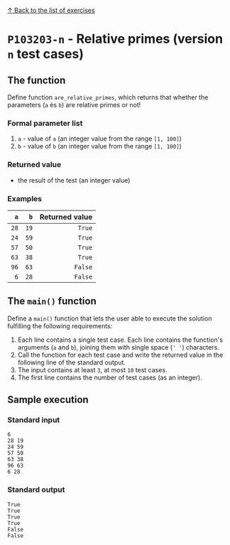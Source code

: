 
[↑ Back to the list of exercises](./README.md)

# `P103203-n` - Relative primes (version `n` test cases)

## The function

Define function `are_relative_primes`, which returns that whether the parameters (`a` és `b`) are relative primes or not!

### Formal parameter list

1. `a` - value of `a` (an integer value from the range `[1, 100]`)
1. `b` - value of `b` (an integer value from the range `[1, 100]`)

### Returned value

* the result of the test (an integer value)

### Examples

| `a` | `b` | Returned value | 
| ---: | ---: | --: | 
| `28` | `19` | `True` | 
| `24` | `59` | `True` | 
| `57` | `50` | `True` | 
| `63` | `38` | `True` | 
| `96` | `63` | `False` | 
| `6` | `28` | `False` | 

## The `main()` function

Define a `main()` function that lets the user able to execute the solution fulfilling the following requirements:

1. Each line contains a single test case. Each line contains the function's arguments (`a` and `b`), joining them with single space (`' '`) characters.
1. Call the function for each test case and write the returned value in the following line of the standard output.
1. The input contains at least `3`, at most `10` test cases.
1. The first line contains the number of test cases (as an integer).

## Sample execution

### Standard input

```
6
28 19
24 59
57 50
63 38
96 63
6 28
```

### Standard output

```
True
True
True
True
False
False
```